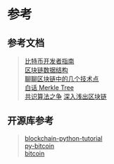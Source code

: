 # 参考

## 参考文档

>[比特币开发者指南](https://bitcoin.org/zh_CN/developer-documentation)  
>[区块链数据结构](https://www.jianshu.com/p/9e2258b4c6c2)  
>[聊聊区块链中的几个技术点](https://paper.seebug.org/1110/)  
>[白话 Merkle Tree](https://www.jianshu.com/p/458e5890662f)  
>[共识算法之争](https://www.cnblogs.com/X-knight/p/9157814.html)
>[深入浅出区块链](https://learnblockchain.cn/)

## 开源库参考

>[blockchain-python-tutorial](https://github.com/adilmoujahid/blockchain-python-tutorial)  
>[py-bitcoin](https://github.com/csunny/py-bitcoin)  
>[bitcoin](https://github.com/bitcoin/bitcoin)
